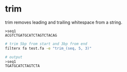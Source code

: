 # trim

trim removes leading and trailing whitespace from a string.


```fasta title="test.fa"
>seq1
ACGTCTGATGCATCTAGTCTACAG
```

```bash title="Example1"
# trim 5bp from start and 3bp from end
filterx fa test.fa -e "trim_(seq, 5, 3)"

# output
>seq1
TGATGCATCTAGTCTA
```

